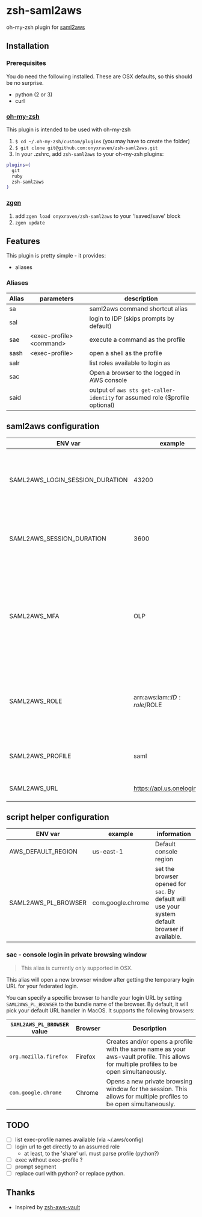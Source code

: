 # zsh-saml2aws

oh-my-zsh plugin for [saml2aws](https://github.com/Versent/saml2aws)

## Installation

### Prerequisites

You do need the following installed. These are OSX defaults, so this should be no surprise.

- python (2 or 3)
- curl

### [oh-my-zsh](https://github.com/robbyrussell/oh-my-zsh)

This plugin is intended to be used with oh-my-zsh

1. `$ cd ~/.oh-my-zsh/custom/plugins` (you may have to create the folder)
2. `$ git clone git@github.com:onyxraven/zsh-saml2aws.git`
3. In your .zshrc, add `zsh-saml2aws` to your oh-my-zsh plugins:

```bash
plugins=(
  git
  ruby
  zsh-saml2aws
)
```

### [zgen](https://github.com/tarjoilija/zgen)

1. add `zgen load onyxraven/zsh-saml2aws` to your '!saved/save' block
1. `zgen update`

## Features

This plugin is pretty simple - it provides:

- aliases

### Aliases

| Alias | parameters                 | description                                                                   |
| ----- | -------------------------- | ----------------------------------------------------------------------------- |
| sa    |                            | saml2aws command shortcut alias                                               |
| sal   |                            | login to IDP (skips prompts by default)                                       |
| sae   | \<exec-profile> \<command> | execute a command as the profile                                              |
| sash  | \<exec-profile>            | open a shell as the profile                                                   |
| salr  |                            | list roles available to login as                                              |
| sac   |                            | Open a browser to the logged in AWS console                                   |
| said  |                            | output of `aws sts get-caller-identity` for assumed role (\$profile optional) |

## saml2aws configuration

| ENV var                         | example                     | information                                                                                                                                               |
| ------------------------------- | --------------------------- | --------------------------------------------------------------------------------------------------------------------------------------------------------- |
| SAML2AWS_LOGIN_SESSION_DURATION | 43200                       | Length of time (seconds) the "root" federation session is available. This can be up to 12 hours.                                                          |
| SAML2AWS_SESSION_DURATION       | 3600                        | Length of time (seconds) the role assume session is available. This will always be <= 1 hour.                                                             |
| SAML2AWS_MFA                    | OLP                         | Name of the MFA device to use. When unspecified, you will be prompted if there are many, and that is the string to put here. OneLogin Protect for example |
| SAML2AWS_ROLE                   | arn:aws:iam::$ID:role/$ROLE | ARN of the role to federate to. When unspecified, you will be prompted if there are many.                                                                 |
| SAML2AWS_PROFILE                | saml                        | aws cli profile (in `~/.aws/config`) to use. `saml` by default.                                                                                           |
| SAML2AWS_URL                    | https://api.us.onelogin.com | http url to IDP, OneLogin for example.                                                                                                                    |

## script helper configuration

| ENV var             | example           | information                                                                                     |
| ------------------- | ----------------- | ----------------------------------------------------------------------------------------------- |
| AWS_DEFAULT_REGION  | us-east-1         | Default console region                                                                          |
| SAML2AWS_PL_BROWSER | com.google.chrome | set the browser opened for `sac`. By default will use your system default browser if available. |

### sac - console login in private browsing window

> This alias is currently only supported in OSX.

This alias will open a new browser window after getting the temporary login URL for your federated login.

You can specify a specific browser to handle your login URL by setting `SAML2AWS_PL_BROWSER` to the bundle name of the
browser. By default, it will pick your default URL handler in MacOS. It supports the following browsers:

| `SAML2AWS_PL_BROWSER` value | Browser | Description                                                                                                                               |
| --------------------------- | ------- | ----------------------------------------------------------------------------------------------------------------------------------------- |
| `org.mozilla.firefox`       | Firefox | Creates and/or opens a profile with the same name as your aws-vault profile. This allows for multiple profiles to be open simultaneously. |
| `com.google.chrome`         | Chrome  | Opens a new private browsing window for the session. This allows for multiple profiles to be open simultaneously.                         |

## TODO

- [ ] list exec-profile names available (via ~/.aws/config)
- [ ] login url to get directly to an assumed role
  - at least, to the 'share' url. must parse profile (python?)
- [ ] exec without exec-profile ?
- [ ] prompt segment
- [ ] replace curl with python? or replace python.

## Thanks

- Inspired by [zsh-aws-vault](https://github.com/blimmer/zsh-aws-vault)
